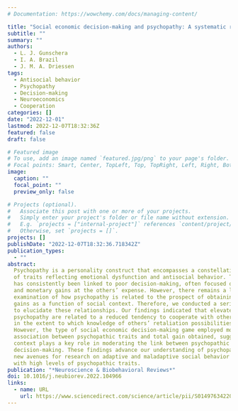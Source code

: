```yaml
---
# Documentation: https://wowchemy.com/docs/managing-content/

title: "Social economic decision-making and psychopathy: A systematic review and meta-analysis"
subtitle: ""
summary: ""
authors:
  - L. J. Gunschera
  - I. A. Brazil
  - J. M. A. Driessen
tags:
  - Antisocial behavior
  - Psychopathy
  - Decision-making
  - Neuroeconomics
  - Cooperation
categories: []
date: "2022-12-01"
lastmod: 2022-12-07T18:32:36Z
featured: false
draft: false

# Featured image
# To use, add an image named `featured.jpg/png` to your page's folder.
# Focal points: Smart, Center, TopLeft, Top, TopRight, Left, Right, BottomLeft, Bottom, BottomRight.
image:
  caption: ""
  focal_point: ""
  preview_only: false

# Projects (optional).
#   Associate this post with one or more of your projects.
#   Simply enter your project's folder or file name without extension.
#   E.g. `projects = ["internal-project"]` references `content/project/deep-learning/index.md`.
#   Otherwise, set `projects = []`.
projects: []
publishDate: "2022-12-07T18:32:36.718342Z"
publication_types:
  - ""
abstract:
  Psychopathy is a personality construct that encompasses a constellation
  of traits reflecting emotional dysfunction and antisocial behavior. This constellation
  has consistently been linked to poor decision-making, often focused on personal
  and monetary gains at the others’ expense. However, there remains a lack of a systematic
  examination of how psychopathy is related to the prospect of obtaining monetary
  gains as a function of social context. Therefore, we conducted a series of meta-analyses
  to elucidate these relationships. Our findings indicated that elevated levels of
  psychopathy are related to a reduced tendency to cooperate with others, and no difference
  in the extent to which knowledge of others’ retaliation possibilities informs decision-making.
  However, the type of social economic decision-making game employed moderated the
  association between psychopathic traits and total gain obtained, suggesting that
  context plays a key role in moderating the link between psychopathic features and
  decision-making. These findings advance our understanding of psychopathy and open
  new avenues for research on adaptive and maladaptive social behavior in individuals
  with high levels of psychopathic traits.
publication: "*Neuroscience & Biobehavioral Reviews*"
doi: 10.1016/j.neubiorev.2022.104966
links:
  - name: URL
    url: https://www.sciencedirect.com/science/article/pii/S0149763422004559
---
```

